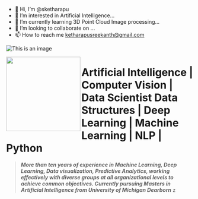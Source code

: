 - 👋 Hi, I’m @sketharapu
- 👀 I’m interested in Artificial Intelligence...
- 🌱 I’m currently learning 3D Point Cloud Image processing...
- 💞️ I’m looking to collaborate on ...
- 📫 How to reach me ketharapusreekanth@gmail.com

![This is an image](https://myoctocat.com/assets/images/base-octocat.svg) 

<!---
sketharapu/sketharapu is a ✨ special ✨ repository because its `README.md` (this file) appears on your GitHub profile.
You can click the Preview link to take a look at your changes.
--->

<img align="left" width="200" src="https://myoctocat.com/assets/images/base-octocat.svg" />

# Artificial Intelligence | Computer Vision | Data Scientist Data Structures | Deep Learning | Machine Learning | NLP | Python

> ***More than ten years of experience in Machine Learning, Deep Learning, Data visualization, 
Predictive Analytics, working effectively with diverse groups at all organizational 
levels to achieve common objectives. Currently pursuing Masters in Artificial Intelligence from University of Michigan Dearborn***
z
